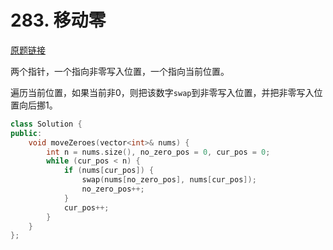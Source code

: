# 283. 移动零 

[原题链接](https://leetcode-cn.com/problems/move-zeroes/)

两个指针，一个指向非零写入位置，一个指向当前位置。

遍历当前位置，如果当前非0，则把该数字`swap`到非零写入位置，并把非零写入位置向后挪1。

```cpp
class Solution {
public:
    void moveZeroes(vector<int>& nums) {
        int n = nums.size(), no_zero_pos = 0, cur_pos = 0;
        while (cur_pos < n) {
            if (nums[cur_pos]) {
                swap(nums[no_zero_pos], nums[cur_pos]);
                no_zero_pos++;
            }
            cur_pos++;
        }
    }
};
```
